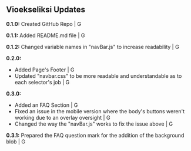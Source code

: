 ## Vioekseliksi Updates

**0.1.0:** Created GitHub Repo | G

**0.1.1:** Added README.md file | G

**0.1.2:** Changed variable names in "navBar.js" to increase readability | G

**0.2.0:** <ul>
				<li>Added Page's Footer | G</li>
				<li>Updated "navbar.css" to be more readable and understandable as to each selector's job | G</li>
			</ul>

**0.3.0:** <ul>
				<li>Added an FAQ Section | G</li>
				<li>Fixed an issue in the mobile version where the body's buttons weren't working due to an overlay oversight | G</li>
				<li>Changed the way the "navBar.js" works to fix the issue above | G</li>
			</ul>

**0.3.1:** Prepared the FAQ question mark for the addition of the background blob | G